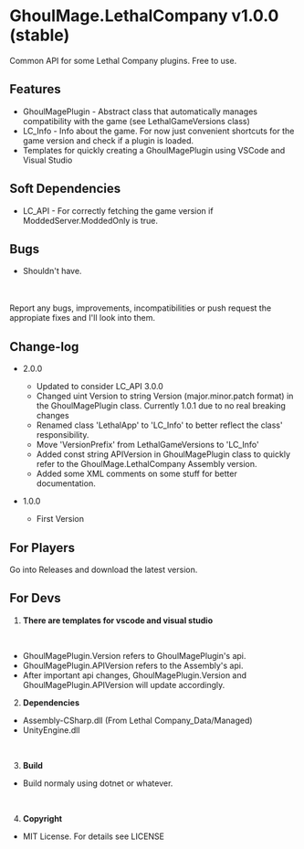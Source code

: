 GhoulMage.LethalCompany v1.0.0 (stable)
==============

Common API for some Lethal Company plugins. Free to use.<br>

Features
--------
* GhoulMagePlugin - Abstract class that automatically manages compatibility with the game (see LethalGameVersions class)
* LC_Info - Info about the game. For now just convenient shortcuts for the game version and check if a plugin is loaded.
* Templates for quickly creating a GhoulMagePlugin using VSCode and Visual Studio<br>

Soft Dependencies
--------
* LC_API - For correctly fetching the game version if ModdedServer.ModdedOnly is true.<br>

Bugs
--------
* Shouldn't have.
<br>
<br>
Report any bugs, improvements, incompatibilities or push request the appropiate fixes and I'll look into them.<br>

Change-log
--------
* 2.0.0
    * Updated to consider LC_API 3.0.0
    * Changed uint Version to string Version (major.minor.patch format) in the GhoulMagePlugin class. Currently 1.0.1 due to no real breaking changes
    * Renamed class 'LethalApp' to 'LC_Info' to better reflect the class' responsibility.
    * Move 'VersionPrefix' from LethalGameVersions to 'LC_Info'
    * Added const string APIVersion in GhoulMagePlugin class to quickly refer to the GhoulMage.LethalCompany Assembly version.
    * Added some XML comments on some stuff for better documentation.<br>

* 1.0.0
    * First Version<br>

For Players
-----------
Go into Releases and download the latest version.<br>

For Devs
--------
1. **There are templates for vscode and visual studio**<br>
<br>

* GhoulMagePlugin.Version refers to GhoulMagePlugin's api.
* GhoulMagePlugin.APIVersion refers to the Assembly's api.
* After important api changes, GhoulMagePlugin.Version and GhoulMagePlugin.APIVersion will update accordingly.<br>

2. **Dependencies**
* Assembly-CSharp.dll (From Lethal Company_Data/Managed)
* UnityEngine.dll
<br>

3. **Build**
* Build normaly using dotnet or whatever.
<br>

4. **Copyright**
* MIT License. For details see LICENSE
<br>
